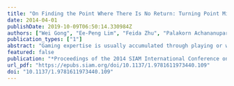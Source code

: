 ```yaml
---
title: "On Finding the Point Where There Is No Return: Turning Point Mining on Game Data"
date: 2014-04-01
publishDate: 2019-10-09T06:50:14.330984Z
authors: ["Wei Gong", "Ee-Peng Lim", "Feida Zhu", "Palakorn Achananuparp", "David Lo"]
publication_types: ["1"]
abstract: "Gaming expertise is usually accumulated through playing or watching many game instances, and identifying critical moments in these game instances called turning points. Turning point rules (shorten as TPRs) are game patterns that almost always lead to some irreversible outcomes. In this paper, we formulate the notion of irreversible outcome property which can be combined with pattern mining so as to automatically extract TPRs from any given game datasets. We specifically extend the well-known PrefixSpan sequence mining algorithm by incorporating the irreversible outcome property. To show the usefulness of TPRs, we apply them to Tetris, a popular game. We mine TPRs from Tetris games and generate challenging game sequences so as to help training an intelligent Tetris algorithm. Our experiment results show that 1) TPRs can be found from historical game data automatically with reasonable scalability, 2) our TPRs are able to help Tetris algorithm perform better when it is trained with challenging game sequences."
featured: false
publication: "*Proceedings of the 2014 SIAM International Conference on Data Mining*"
url_pdf: "https://epubs.siam.org/doi/10.1137/1.9781611973440.109"
doi: "10.1137/1.9781611973440.109"
---
```


